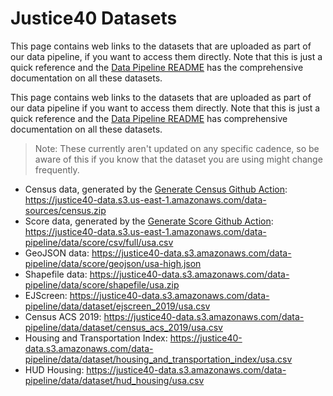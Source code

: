 # Justice40 Datasets

This page contains web links to the datasets that are uploaded as part of our data pipeline, if you want to access them directly. Note that this is just a quick reference and the [Data Pipeline README](/data/data-pipeline/README.md) has the comprehensive documentation on all these datasets.

This page contains web links to the datasets that are uploaded as part of our data pipeline if you want to access them directly. Note that this is just a quick reference and the [Data Pipeline README](/data/data-pipeline/README.md) has comprehensive documentation on all these datasets.

> Note: These currently aren't updated on any specific cadence, so be aware of this if you know that the dataset you are using might change frequently.

- Census data, generated by the [Generate Census Github Action](https://github.com/usds/justice40-tool/blob/main/.github/workflows/generate-census.yml): <https://justice40-data.s3.us-east-1.amazonaws.com/data-sources/census.zip>
- Score data, generated by the [Generate Score Github Action](https://github.com/usds/justice40-tool/blob/main/.github/workflows/generate-score.yml): <https://justice40-data.s3.us-east-1.amazonaws.com/data-pipeline/data/score/csv/full/usa.csv>
- GeoJSON data: <https://justice40-data.s3.amazonaws.com/data-pipeline/data/score/geojson/usa-high.json>
- Shapefile data: <https://justice40-data.s3.amazonaws.com/data-pipeline/data/score/shapefile/usa.zip>
- EJScreen: <https://justice40-data.s3.amazonaws.com/data-pipeline/data/dataset/ejscreen_2019/usa.csv>
- Census ACS 2019: <https://justice40-data.s3.amazonaws.com/data-pipeline/data/dataset/census_acs_2019/usa.csv>
- Housing and Transportation Index: <https://justice40-data.s3.amazonaws.com/data-pipeline/data/dataset/housing_and_transportation_index/usa.csv>
- HUD Housing: <https://justice40-data.s3.amazonaws.com/data-pipeline/data/dataset/hud_housing/usa.csv>
